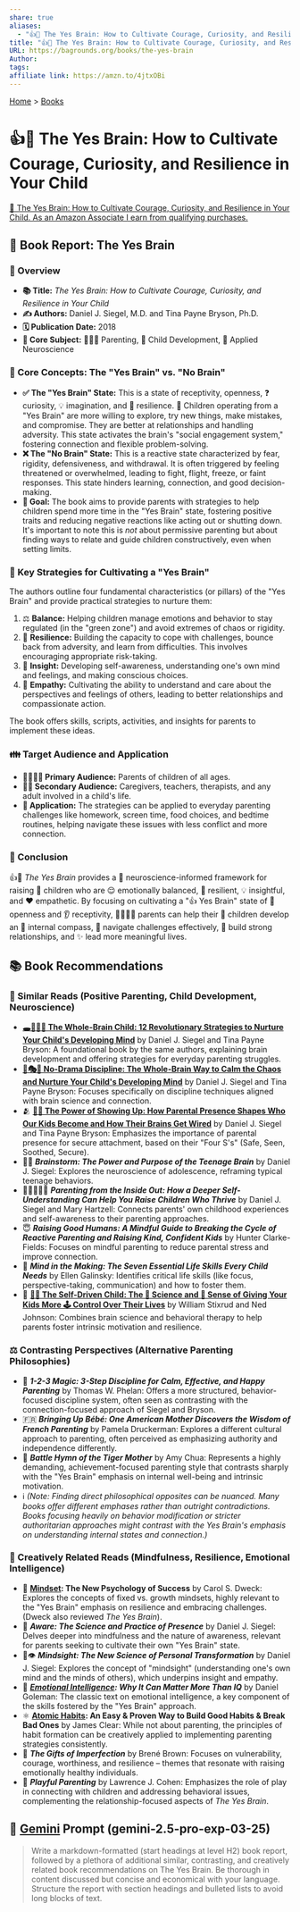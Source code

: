 ```yaml
---
share: true
aliases:
  - "👍🧠 The Yes Brain: How to Cultivate Courage, Curiosity, and Resilience in Your Child"
title: "👍🧠 The Yes Brain: How to Cultivate Courage, Curiosity, and Resilience in Your Child"
URL: https://bagrounds.org/books/the-yes-brain
Author: 
tags: 
affiliate link: https://amzn.to/4jtxOBi
---
```

[Home](../index.md) > [Books](./index.md)  
# 👍🧠 The Yes Brain: How to Cultivate Courage, Curiosity, and Resilience in Your Child  
[🛒 The Yes Brain: How to Cultivate Courage, Curiosity, and Resilience in Your Child. As an Amazon Associate I earn from qualifying purchases.](https://amzn.to/4jtxOBi)  
  
## 🧠 Book Report: The Yes Brain  
  
### 📖 Overview  
* **📚 Title:** *The Yes Brain: How to Cultivate Courage, Curiosity, and Resilience in Your Child*  
* **✍️ Authors:** Daniel J. Siegel, M.D. and Tina Payne Bryson, Ph.D.  
* **🗓️ Publication Date:** 2018  
* **🎯 Core Subject:** 👩‍👧‍👦 Parenting, 🧠 Child Development, 🔬 Applied Neuroscience  
  
### 🧠 Core Concepts: The "Yes Brain" vs. "No Brain"  
* **✅ The "Yes Brain" State:** This is a state of receptivity, openness, ❓ curiosity, 💡 imagination, and 💪 resilience. 👧 Children operating from a "Yes Brain" are more willing to explore, try new things, make mistakes, and compromise. They are better at relationships and handling adversity. This state activates the brain's "social engagement system," fostering connection and flexible problem-solving.  
* **❌ The "No Brain" State:** This is a reactive state characterized by fear, rigidity, defensiveness, and withdrawal. It is often triggered by feeling threatened or overwhelmed, leading to fight, flight, freeze, or faint responses. This state hinders learning, connection, and good decision-making.  
* **🎯 Goal:** The book aims to provide parents with strategies to help children spend more time in the "Yes Brain" state, fostering positive traits and reducing negative reactions like acting out or shutting down. It's important to note this is *not* about permissive parenting but about finding ways to relate and guide children constructively, even when setting limits.  
  
### 🌱 Key Strategies for Cultivating a "Yes Brain"  
The authors outline four fundamental characteristics (or pillars) of the "Yes Brain" and provide practical strategies to nurture them:  
1. ⚖️ **Balance:** Helping children manage emotions and behavior to stay regulated (in the "green zone") and avoid extremes of chaos or rigidity.  
2. 🤸 **Resilience:** Building the capacity to cope with challenges, bounce back from adversity, and learn from difficulties. This involves encouraging appropriate risk-taking.  
3. 🤔 **Insight:** Developing self-awareness, understanding one's own mind and feelings, and making conscious choices.  
4. 💖 **Empathy:** Cultivating the ability to understand and care about the perspectives and feelings of others, leading to better relationships and compassionate action.  
  
The book offers skills, scripts, activities, and insights for parents to implement these ideas.  
  
### 👪 Target Audience and Application  
* **👨‍👩‍👧‍👦 Primary Audience:** Parents of children of all ages.  
* **🧑‍🏫 Secondary Audience:** Caregivers, teachers, therapists, and any adult involved in a child's life.  
* **🚀 Application:** The strategies can be applied to everyday parenting challenges like homework, screen time, food choices, and bedtime routines, helping navigate these issues with less conflict and more connection.  
  
### 🌟 Conclusion  
👍🧠 *The Yes Brain* provides a 🧪 neuroscience-informed framework for raising 👶 children who are 😌 emotionally balanced, 💪 resilient, 💡 insightful, and ❤️ empathetic. By focusing on cultivating a "👍 Yes Brain" state of 👐 openness and 👂 receptivity, 👨‍👩‍👧‍👦 parents can help their 👶 children develop an 🧭 internal compass, 🧭 navigate challenges effectively, 🤝 build strong relationships, and ✨ lead more meaningful lives.  
  
## 📚 Book Recommendations  
  
### 📖 Similar Reads (Positive Parenting, Child Development, Neuroscience)  
* **[🕳️🧠👶🏽 The Whole-Brain Child: 12 Revolutionary Strategies to Nurture Your Child's Developing Mind](./the-whole-brain-child.md)** by Daniel J. Siegel and Tina Payne Bryson: A foundational book by the same authors, explaining brain development and offering strategies for everyday parenting struggles.  
* **[🚫🎭🧠 No-Drama Discipline: The Whole-Brain Way to Calm the Chaos and Nurture Your Child's Developing Mind](./no-drama-discipline.md)** by Daniel J. Siegel and Tina Payne Bryson: Focuses specifically on discipline techniques aligned with brain science and connection.  
* 🫂 **[🔌👋 The Power of Showing Up: How Parental Presence Shapes Who Our Kids Become and How Their Brains Get Wired](./the-power-of-showing-up.md)** by Daniel J. Siegel and Tina Payne Bryson: Emphasizes the importance of parental presence for secure attachment, based on their "Four S's" (Safe, Seen, Soothed, Secure).  
* 🧠👧 ***Brainstorm: The Power and Purpose of the Teenage Brain*** by Daniel J. Siegel: Explores the neuroscience of adolescence, reframing typical teenage behaviors.  
* 👨‍👩‍👧‍👦💖 ***Parenting from the Inside Out: How a Deeper Self-Understanding Can Help You Raise Children Who Thrive*** by Daniel J. Siegel and Mary Hartzell: Connects parents' own childhood experiences and self-awareness to their parenting approaches.  
* 😇 ***Raising Good Humans: A Mindful Guide to Breaking the Cycle of Reactive Parenting and Raising Kind, Confident Kids*** by Hunter Clarke-Fields: Focuses on mindful parenting to reduce parental stress and improve connection.  
* 🧠 ***Mind in the Making: The Seven Essential Life Skills Every Child Needs*** by Ellen Galinsky: Identifies critical life skills (like focus, perspective-taking, communication) and how to foster them.  
* 💪 **[👨‍🚀 The Self-Driven Child: The 🔬 Science and 🤔 Sense of Giving Your Kids More 🕹️ Control Over Their Lives](./the-self-driven-child.md)** by William Stixrud and Ned Johnson: Combines brain science and behavioral therapy to help parents foster intrinsic motivation and resilience.  
  
### ⚖️ Contrasting Perspectives (Alternative Parenting Philosophies)  
* 🔢 ***1-2-3 Magic: 3-Step Discipline for Calm, Effective, and Happy Parenting*** by Thomas W. Phelan: Offers a more structured, behavior-focused discipline system, often seen as contrasting with the connection-focused approach of Siegel and Bryson.  
* 🇫🇷 ***Bringing Up Bébé: One American Mother Discovers the Wisdom of French Parenting*** by Pamela Druckerman: Explores a different cultural approach to parenting, often perceived as emphasizing authority and independence differently.  
* 🐅 ***Battle Hymn of the Tiger Mother*** by Amy Chua: Represents a highly demanding, achievement-focused parenting style that contrasts sharply with the "Yes Brain" emphasis on internal well-being and intrinsic motivation.  
* ℹ️ *(Note: Finding direct philosophical opposites can be nuanced. Many books offer different emphases rather than outright contradictions. Books focusing heavily on behavior modification or stricter authoritarian approaches might contrast with the Yes Brain's emphasis on understanding internal states and connection.)*  
  
### 🎨 Creatively Related Reads (Mindfulness, Resilience, Emotional Intelligence)  
* 🧠 **[Mindset](./mindset.md): The New Psychology of Success** by Carol S. Dweck: Explores the concepts of fixed vs. growth mindsets, highly relevant to the "Yes Brain" emphasis on resilience and embracing challenges. (Dweck also reviewed *The Yes Brain*).  
* 🧘 ***Aware: The Science and Practice of Presence*** by Daniel J. Siegel: Delves deeper into mindfulness and the nature of awareness, relevant for parents seeking to cultivate their own "Yes Brain" state.  
* 🧠👁️ ***Mindsight: The New Science of Personal Transformation*** by Daniel J. Siegel: Explores the concept of "mindsight" (understanding one's own mind and the minds of others), which underpins insight and empathy.  
* 💖 ***[Emotional Intelligence](./emotional-intelligence.md): Why It Can Matter More Than IQ*** by Daniel Goleman: The classic text on emotional intelligence, a key component of the skills fostered by the "Yes Brain" approach.  
* ⚛️ **[Atomic Habits](./atomic-habits.md): An Easy & Proven Way to Build Good Habits & Break Bad Ones** by James Clear: While not about parenting, the principles of habit formation can be creatively applied to implementing parenting strategies consistently.  
* 🎁 ***The Gifts of Imperfection*** by Brené Brown: Focuses on vulnerability, courage, worthiness, and resilience – themes that resonate with raising emotionally healthy individuals.  
* 🧸 ***Playful Parenting*** by Lawrence J. Cohen: Emphasizes the role of play in connecting with children and addressing behavioral issues, complementing the relationship-focused aspects of *The Yes Brain*.  
  
## 💬 [Gemini](../software/gemini.md) Prompt (gemini-2.5-pro-exp-03-25)  
> Write a markdown-formatted (start headings at level H2) book report, followed by a plethora of additional similar, contrasting, and creatively related book recommendations on The Yes Brain. Be thorough in content discussed but concise and economical with your language. Structure the report with section headings and bulleted lists to avoid long blocks of text.